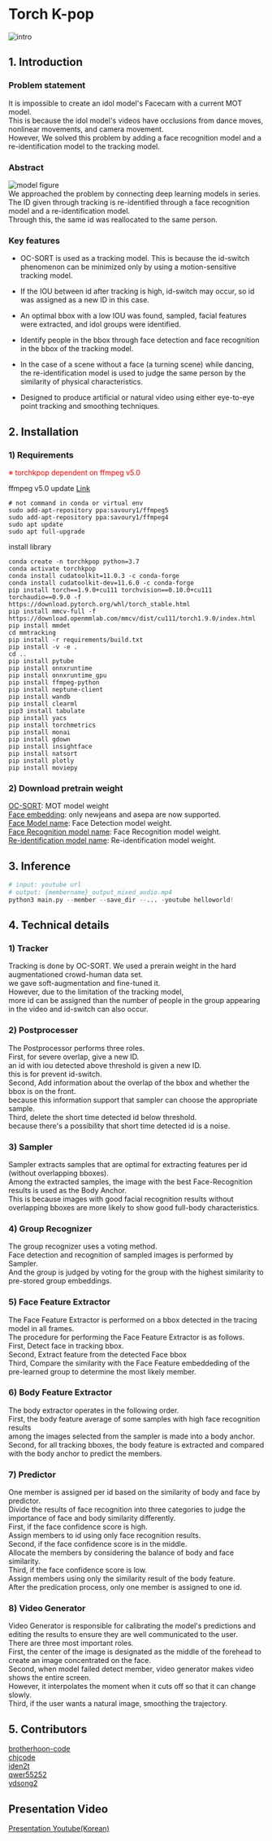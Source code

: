 # Torch K-pop

![intro](./document/intro.gif)  
## 1. Introduction

### Problem statement
It is impossible to create an idol model's Facecam with a current MOT model.  
This is because the idol model's videos have occlusions from dance moves, nonlinear movements, and camera movement.  
However, We solved this problem by adding a face recognition model and a re-identification model to the tracking model.
  
### Abstract
![model figure](./document/model_figure.png)  
We approached the problem by connecting deep learning models in series.  
The ID given through tracking is re-identified through a face recognition model and a re-identification model.  
Through this, the same id was reallocated to the same person.  
### Key features
* OC-SORT is used as a tracking model.
This is because the id-switch phenomenon can be minimized only by using a motion-sensitive tracking model.   

* If the IOU between id after tracking is high, id-switch may occur, so id was assigned as a new ID in this case.

* An optimal bbox with a low IOU was found, sampled, facial features were extracted, and idol groups were identified.

* Identify people in the bbox through face detection and face recognition in the bbox of the tracking model.

* In the case of a scene without a face (a turning scene) while dancing, the re-identification model is used to judge the same person by the similarity of physical characteristics.

* Designed to produce artificial or natural video using either eye-to-eye point tracking and smoothing techniques.
## 2. Installation

### 1) Requirements
<font color='red'>※ torchkpop dependent on ffmpeg v5.0</font>  

ffmpeg v5.0 update [Link](https://ubuntuhandbook.org/index.php/2022/02/install-ffmpeg-5-0-ubuntu/)  
```
# not command in conda or virtual env
sudo add-apt-repository ppa:savoury1/ffmpeg5
sudo add-apt-repository ppa:savoury1/ffmpeg4
sudo apt update
sudo apt full-upgrade
```


install library 
```
conda create -n torchkpop python=3.7
conda activate torchkpop
conda install cudatoolkit=11.0.3 -c conda-forge
conda install cudatoolkit-dev=11.6.0 -c conda-forge 
pip install torch==1.9.0+cu111 torchvision==0.10.0+cu111 torchaudio==0.9.0 -f https://download.pytorch.org/whl/torch_stable.html
pip install mmcv-full -f https://download.openmmlab.com/mmcv/dist/cu111/torch1.9.0/index.html
pip install mmdet
cd mmtracking
pip install -r requirements/build.txt
pip install -v -e .
cd ..
pip install pytube
pip install onnxruntime
pip install onnxruntime_gpu
pip install ffmpeg-python
pip install neptune-client
pip install wandb
pip install clearml
pip3 install tabulate
pip install yacs
pip install torchmetrics
pip install monai
pip install gdown
pip install insightface
pip install natsort
pip install plotly
pip install moviepy
```
### 2) Download pretrain weight
[OC-SORT](http://www.naver.com): MOT model weight  
[Face embedding](http://www.naver.com): only newjeans and asepa are now supported.  
[Face Model name](http://www.naver.com): Face Detection model weight.  
[Face Recognition model name](http://www.naver.com): Face Recognition model weight.  
[Re-identification model name](http://www.naver.com): Re-identification model weight.  
  
## 3. Inference 
```python
# input: youtube url
# output: {membername}_output_mixed_audio.mp4
python3 main.py --member --save_dir --... -youtube helloworld!
```
## 4. Technical details
  
### 1) Tracker
Tracking is done by OC-SORT.
We used a prerain weight in the hard augmentationed crowd-human data set.  
we gave soft-augmentation and fine-tuned it.  
However, due to the limitation of the tracking model,  
more id can be assigned than the number of people in the group appearing in the video and id-switch can also occur.
  
### 2) Postprocesser
The Postprocessor performs three roles.  
First, for severe overlap, give a new ID.  
an id with iou detected above threshold is given a new ID.  
this is for prevent id-switch.  
Second, Add information about the overlap of the bbox and whether the bbox is on the front.  
because this information support that sampler can choose the appropriate sample.  
Third, delete the short time detected id below threshold.  
because there's a possibility that short time detected id is a noise.  
  
### 3) Sampler
Sampler extracts samples that are optimal for extracting features per id (without overlapping bboxes).  
Among the extracted samples, the image with the best Face-Recognition results is used as the Body Anchor.  
This is because images with good facial recognition results without overlapping bboxes are more likely to show good full-body characteristics.
  
### 4) Group Recognizer
The group recognizer uses a voting method.  
Face detection and recognition of sampled images is performed by Sampler.  
And the group is judged by voting for the group with the highest similarity to pre-stored group embeddings.  
  
### 5) Face Feature Extractor
The Face Feature Extractor is performed on a bbox detected in the tracing model in all frames.  
The procedure for performing the Face Feature Extractor is as follows.  
First, Detect face in tracking bbox.  
Second, Extract feature from the detected Face bbox  
Third, Compare the similarity with the Face Feature embeddeding of the pre-learned group to determine the most likely member.  
  
### 6) Body Feature Extractor
The body extractor operates in the following order.  
First, the body feature average of some samples with high face recognition results  
among the images selected from the sampler is made into a body anchor.  
Second, for all tracking bboxes, the body feature is extracted and compared with the body anchor to predict the members.
  
### 7) Predictor
One member is assigned per id based on the similarity of body and face by predictor.  
Divide the results of face recognition into three categories to judge the importance of face and body similarity differently.  
First, if the face confidence score is high.  
Assign members to id using only face recognition results.  
Second, if the face confidence score is in the middle.  
Allocate the members by considering the balance of body and face similarity.  
Third, if the face confidence score is low.  
Assign members using only the similarity result of the body feature.  
After the predication process, only one member is assigned to one id.  
  
### 8) Video Generator
Video Generator is responsible for calibrating the model's predictions and editing the results to ensure they are well communicated to the user.  
There are three most important roles.  
First, the center of the image is designated as the middle of the forehead to create an image concentrated on the face.  
Second, when model failed detect member, video generator makes video shows the entire screen.  
However, it interpolates the moment when it cuts off so that it can change slowly.  
Third, if the user wants a natural image, smoothing the trajectory.  
  
## 5. Contributors
[brotherhoon-code](http://github.com/brotherhoon-code)  
[chjcode](http://github.com/chjcode)  
[iden2t](http://github.com/iden2t)  
[qwer55252](http://github.com/qwer55252)  
[ydsong2](http://github.com/ydsong2)  
  
## Presentation Video  
[Presentation Youtube(Korean)](https://www.youtube.com/watch?v=S3UVk0QvYDI)  
